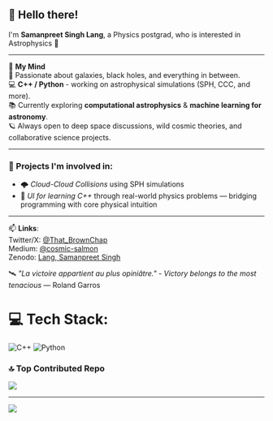 ## 👋 Hello there!  
I'm **Samanpreet Singh Lang**, a Physics postgrad, who is interested in Astrophysics 🌌

---

🧠 **My Mind** <br/>
🔭 Passionate about galaxies, black holes, and everything in between. <br/>
💻 **C++ / Python** - working on astrophysical simulations (SPH, CCC, and more). <br/>
📚 Currently exploring **computational astrophysics** & **machine learning for astronomy**. <br/>
🪐 Always open to deep space discussions, wild cosmic theories, and collaborative science projects.

---

### 🚀 Projects I'm involved in:
- 🌩️ *Cloud-Cloud Collisions* using SPH simulations  
- 🧠 *UI for learning C++* through real-world physics problems — bridging programming with core physical intuition  

---

📫 **Links**: <br/>
Twitter/X: [@That_BrownChap](https://x.com/That_BrownChap) <br/>
Medium: [@cosmic-salmon]([medium.com/@cosmic-salmon](https://medium.com/@cosmic-salmon)) <br/>
Zenodo: [Lang, Samanpreet Singh](https://zenodo.org/search?q=metadata.creators.person_or_org.name%3A%22Lang%2C%20Samanpreet%20Singh%22&l=list&p=1&s=10&sort=bestmatch)

🛰️ *"La victoire appartient au plus opiniâtre." - Victory belongs to the most tenacious* — Roland Garros


# 💻 Tech Stack:
![C++](https://img.shields.io/badge/c++-%2300599C.svg?style=for-the-badge&logo=c%2B%2B&logoColor=white) ![Python](https://img.shields.io/badge/python-3670A0?style=for-the-badge&logo=python&logoColor=ffdd54)


### 🔝 Top Contributed Repo
![](https://github-contributor-stats.vercel.app/api?username=SALMONPreet&limit=5&theme=cobalt&combine_all_yearly_contributions=true)

---
[![](https://visitcount.itsvg.in/api?id=SALMONPreet&icon=0&color=0)](https://visitcount.itsvg.in)

<!-- Proudly created with GPRM ( https://gprm.itsvg.in ) -->
